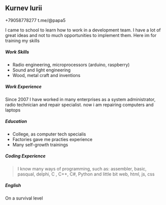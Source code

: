 ## Kurnev Iurii
+79058778277
t.me/@papa5


> 
I came to school to learn how to work in a development team. I have a lot of great ideas and not to much opportunities to implement them. Here im for training my skills

#####  Work Skills
- Radio engineering, microprocessors (arduino, raspberry)
- Sound and light engineering
- Wood, metal craft and inventions

##### Work Experience
> 
Since 2007 I have worked in many enterprises as a system administrator, radio technician and repair specialist. now i am repairing computers and laptops

#####  Education
- College, as computer tech specialis
- Factories gave me practies experience
- Many self-growth trainings

##### Coding Experience
> I know many ways of programming, such as: assembler, basic, pasqual, delphi, C , C++, C#, Python and little bit web, html, js, css

##### English
On a survival level


